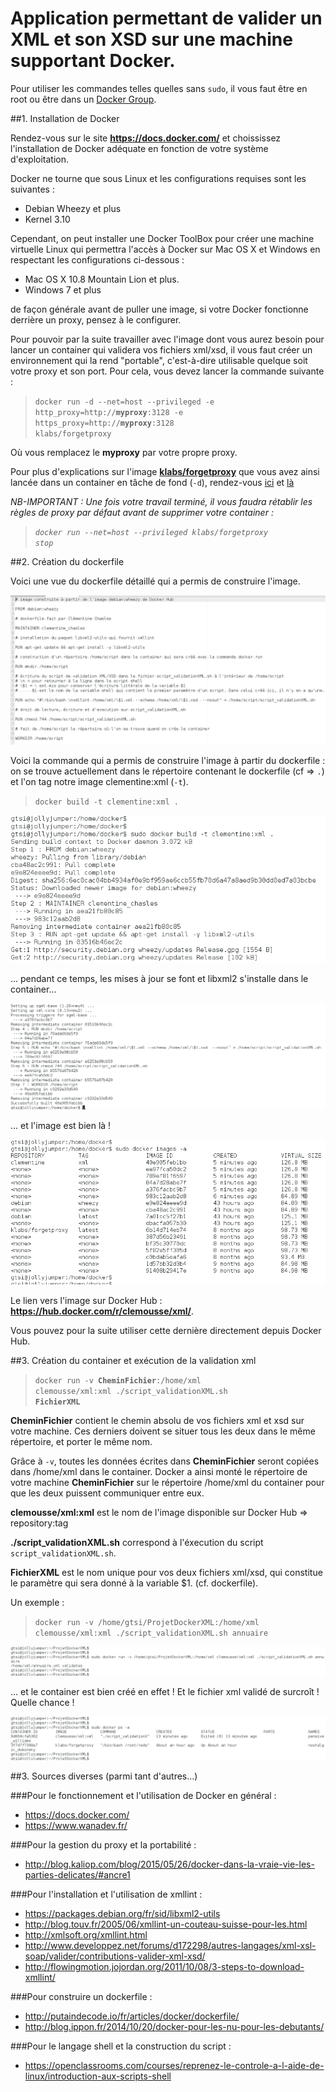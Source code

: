 # Application permettant de valider un XML et son XSD sur une machine supportant Docker.

Pour utiliser les commandes telles quelles sans <code>sudo</code>, il vous faut être en root ou être dans un [Docker Group](https://docs.docker.com/engine/installation/debian/#giving-non-root-access).

##1. Installation de Docker

Rendez-vous sur le site **<https://docs.docker.com/>** et choississez l'installation de Docker adéquate en fonction de votre système d'exploitation.

Docker ne tourne que sous Linux et les configurations requises sont les suivantes :

* Debian Wheezy et plus
* Kernel 3.10

Cependant, on peut installer une Docker ToolBox pour créer une machine virtuelle Linux qui permettra l'accès à Docker sur Mac OS X et Windows en respectant les configurations ci-dessous :

* Mac OS X 10.8 Mountain Lion et plus.
* Windows 7 et plus

de façon générale avant de puller une image, si votre Docker fonctionne derrière un proxy, pensez à le configurer.

Pour pouvoir par la suite travailler avec l'image dont vous aurez besoin pour lancer un container qui validera vos fichiers xml/xsd, il vous faut créer un environnement qui la rend "portable", c'est-à-dire utilisable quelque soit votre proxy et son port.
Pour cela, vous devez lancer la commande suivante : 

><code>docker run -d --net=host --privileged -e http_proxy=http://**myproxy**:3128 -e https_proxy=http://**myproxy**:3128 klabs/forgetproxy</code>

Où vous remplacez le **myproxy** par votre propre proxy.

Pour plus d'explications sur l'image **[klabs/forgetproxy](https://hub.docker.com/r/klabs/forgetproxy/)** que vous avez ainsi lancée dans un container en tâche de fond (<code>-d</code>), rendez-vous [ici](<http://blog.kaliop.com/blog/2015/05/26/docker-dans-la-vraie-vie-les-parties-delicates/#ancre1>) et [là](https://hub.docker.com/r/klabs/forgetproxy/)

*NB-IMPORTANT : Une fois votre travail terminé, il vous faudra rétablir les règles de proxy par défaut avant de supprimer votre container :*

>*<code>docker run --net=host --privileged klabs/forgetproxy stop</code>*

##2. Création du dockerfile

Voici une vue du dockerfile détaillé qui a permis de construire l'image.

![Dockerfile](snapshots/dockerfile.png)

Voici la commande qui a permis de construire l'image à partir du dockerfile :
on se trouve actuellement dans le répertoire contenant le dockerfile (cf => <code>.</code>) et l'on tag notre image clementine:xml (<code>-t</code>).

><code>docker build -t clementine:xml .</code>

![Résultat docker build partie 1](snapshots/docker_build1.png)

... pendant ce temps, les mises à jour se font et libxml2 s'installe dans le container...

![Résultat docker build partie 2](snapshots/docker_build2.png)

... et l'image est bien là !

![Résultat docker images](snapshots/docker_images.png)

Le lien vers l'image sur Docker Hub : **<https://hub.docker.com/r/clemousse/xml/>**.

Vous pouvez pour la suite utiliser cette dernière directement depuis Docker Hub.

##3. Création du container et exécution de la validation xml

><code>docker run -v **CheminFichier**:/home/xml clemousse/xml:xml ./script_validationXML.sh **FichierXML**</code>

**CheminFichier** contient le chemin absolu de vos fichiers xml et xsd sur votre machine. Ces derniers doivent se situer tous les deux dans le même répertoire, et porter le même nom.

Grâce à <code>-v</code>, toutes les données écrites dans **CheminFichier** seront copiées dans /home/xml dans le container. Docker a ainsi monté le répertoire de votre machine **CheminFichier** sur le répertoire /home/xml du container pour que les deux puissent communiquer entre eux.

**clemousse/xml:xml** est le nom de l'image disponible sur Docker Hub => repository:tag

**./script_validationXML.sh** correspond à l'éxecution du script <code>script_validationXML.sh</code>.

**FichierXML** est le nom unique pour vos deux fichiers xml/xsd, qui constitue le paramètre qui sera donné à la variable $1. (cf. dockerfile).

Un exemple :

><code>docker run -v /home/gtsi/ProjetDockerXML:/home/xml clemousse/xml:xml ./script_validationXML.sh annuaire</code>

![Résultat docker run](snapshots/docker_run.png)

... et le container est bien créé en effet ! Et le fichier xml validé de surcroît ! Quelle chance !

![Résultat docker ps](snapshots/docker_ps.png)

##3. Sources diverses (parmi tant d'autres...)

###Pour le fonctionnement et l'utilisation de Docker en général :
  - <https://docs.docker.com/>
  - <https://www.wanadev.fr/>

###Pour la gestion du proxy et la portabilité : 
  - <http://blog.kaliop.com/blog/2015/05/26/docker-dans-la-vraie-vie-les-parties-delicates/#ancre1>

###Pour l'installation et l'utilisation de xmllint :
  - <https://packages.debian.org/fr/sid/libxml2-utils>
  - <http://blog.touv.fr/2005/06/xmllint-un-couteau-suisse-pour-les.html>
  - <http://xmlsoft.org/xmllint.html>
  - <http://www.developpez.net/forums/d172298/autres-langages/xml-xsl-soap/valider/contributions-valider-xml-xsd/>
  - <http://flowingmotion.jojordan.org/2011/10/08/3-steps-to-download-xmllint/>

###Pour construire un dockerfile :
  - <http://putaindecode.io/fr/articles/docker/dockerfile/>
  - <http://blog.ippon.fr/2014/10/20/docker-pour-les-nu-pour-les-debutants/>

###Pour le langage shell et la construction du script : 
  - <https://openclassrooms.com/courses/reprenez-le-controle-a-l-aide-de-linux/introduction-aux-scripts-shell>





